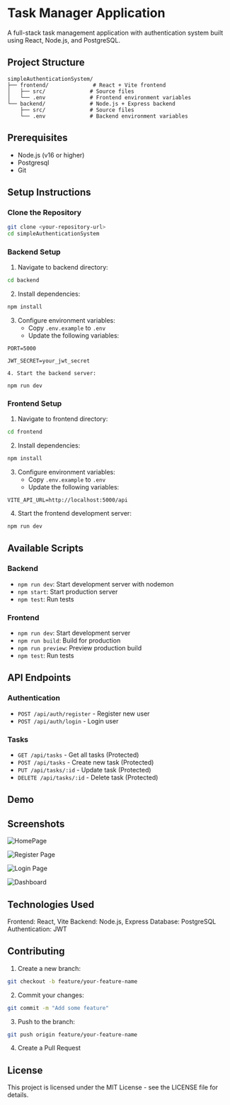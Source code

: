 # Task Manager Application

A full-stack task management application with authentication system built using React, Node.js, and PostgreSQL.

## Project Structure

```
simpleAuthenticationSystem/
├── frontend/              # React + Vite frontend
│   ├── src/              # Source files
│   └── .env              # Frontend environment variables
└── backend/              # Node.js + Express backend
    ├── src/              # Source files
    └── .env              # Backend environment variables
```

## Prerequisites

- Node.js (v16 or higher)
- Postgresql
- Git

## Setup Instructions

### Clone the Repository

```bash
git clone <your-repository-url>
cd simpleAuthenticationSystem
```

### Backend Setup

1. Navigate to backend directory:
```bash
cd backend
```

2. Install dependencies:
```bash
npm install
```

3. Configure environment variables:
   - Copy `.env.example` to `.env`
   - Update the following variables:
```env
PORT=5000

JWT_SECRET=your_jwt_secret

4. Start the backend server:

npm run dev
```

### Frontend Setup

1. Navigate to frontend directory:
```bash
cd frontend
```

2. Install dependencies:
```bash
npm install
```

3. Configure environment variables:
   - Copy `.env.example` to `.env`
   - Update the following variables:
```env
VITE_API_URL=http://localhost:5000/api
```

4. Start the frontend development server:
```bash
npm run dev
```

## Available Scripts

### Backend

- `npm run dev`: Start development server with nodemon
- `npm start`: Start production server
- `npm test`: Run tests

### Frontend

- `npm run dev`: Start development server
- `npm run build`: Build for production
- `npm run preview`: Preview production build
- `npm test`: Run tests

## API Endpoints

### Authentication
- `POST /api/auth/register` - Register new user
- `POST /api/auth/login` - Login user

### Tasks
- `GET /api/tasks` - Get all tasks (Protected)
- `POST /api/tasks` - Create new task (Protected)
- `PUT /api/tasks/:id` - Update task (Protected)
- `DELETE /api/tasks/:id` - Delete task (Protected)


## Demo


## Screenshots
![HomePage](./images/image.png)

![Register Page](./images/image-1.png)

![Login Page](./images/image-2.png)

![Dashboard](./images/image-3.png)

## Technologies Used

Frontend: React, Vite
Backend: Node.js, Express
Database: PostgreSQL
Authentication: JWT

## Contributing

1. Create a new branch:
```bash
git checkout -b feature/your-feature-name
```

2. Commit your changes:
```bash
git commit -m "Add some feature"
```

3. Push to the branch:
```bash
git push origin feature/your-feature-name
```

4. Create a Pull Request

## License

This project is licensed under the MIT License - see the LICENSE file for details.
